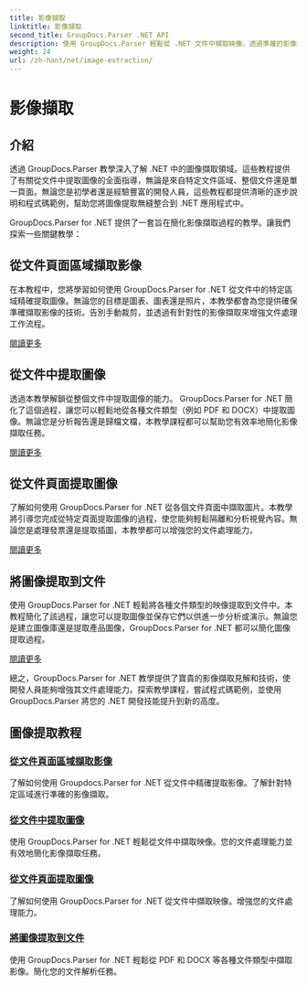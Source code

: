 ```yaml
---
title: 影像擷取
linktitle: 影像擷取
second_title: GroupDocs.Parser .NET API
description: 使用 GroupDocs.Parser 輕鬆從 .NET 文件中擷取映像。透過準確的影像擷取技術增強您的文件處理能力。
weight: 24
url: /zh-hant/net/image-extraction/
---
```


# 影像擷取

## 介紹

透過 GroupDocs.Parser 教學深入了解 .NET 中的圖像擷取領域。這些教程提供了有關從文件中提取圖像的全面指導，無論是來自特定文件區域、整個文件還是單一頁面。無論您是初學者還是經驗豐富的開發人員，這些教程都提供清晰的逐步說明和程式碼範例，幫助您將圖像提取無縫整合到 .NET 應用程式中。

GroupDocs.Parser for .NET 提供了一套旨在簡化影像擷取過程的教學。讓我們探索一些關鍵教學：

## 從文件頁面區域擷取影像
在本教程中，您將學習如何使用 GroupDocs.Parser for .NET 從文件中的特定區域精確提取圖像。無論您的目標是圖表、圖表還是照片，本教學都會為您提供確保準確擷取影像的技術。告別手動裁剪，並透過有針對性的影像擷取來增強文件處理工作流程。

[閱讀更多](./extract-images-from-document-page-area/)

## 從文件中提取圖像
透過本教學解鎖從整個文件中提取圖像的能力。 GroupDocs.Parser for .NET 簡化了這個過程，讓您可以輕鬆地從各種文件類型（例如 PDF 和 DOCX）中提取圖像。無論您是分析報告還是歸檔文檔，本教學課程都可以幫助您有效率地簡化影像擷取任務。

[閱讀更多](./extract-images-from-document/)

## 從文件頁面提取圖像
了解如何使用 GroupDocs.Parser for .NET 從各個文件頁面中擷取圖片。本教學將引導您完成從特定頁面提取圖像的過程，使您能夠輕鬆隔離和分析視覺內容。無論您是處理發票還是提取插圖，本教學都可以增強您的文件處理能力。

[閱讀更多](./extract-images-from-document-page/)

## 將圖像提取到文件
使用 GroupDocs.Parser for .NET 輕鬆將各種文件類型的映像提取到文件中。本教程簡化了該過程，讓您可以提取圖像並保存它們以供進一步分析或演示。無論您是建立圖像庫還是提取產品圖像，GroupDocs.Parser for .NET 都可以簡化圖像提取過程。

[閱讀更多](./extract-images-to-files/)

總之，GroupDocs.Parser for .NET 教學提供了寶貴的影像擷取見解和技術，使開發人員能夠增強其文件處理能力。探索教學課程，嘗試程式碼範例，並使用 GroupDocs.Parser 將您的 .NET 開發技能提升到新的高度。
## 圖像提取教程
### [從文件頁面區域擷取影像](./extract-images-from-document-page-area/)
了解如何使用 Groupdocs.Parser for .NET 從文件中精確提取影像。了解針對特定區域進行準確的影像擷取。
### [從文件中提取圖像](./extract-images-from-document/)
使用 GroupDocs.Parser for .NET 輕鬆從文件中擷取映像。您的文件處理能力並有效地簡化影像擷取任務。
### [從文件頁面提取圖像](./extract-images-from-document-page/)
了解如何使用 GroupDocs.Parser for .NET 從文件中擷取映像。增強您的文件處理能力。
### [將圖像提取到文件](./extract-images-to-files/)
使用 GroupDocs.Parser for .NET 輕鬆從 PDF 和 DOCX 等各種文件類型中擷取影像。簡化您的文件解析任務。